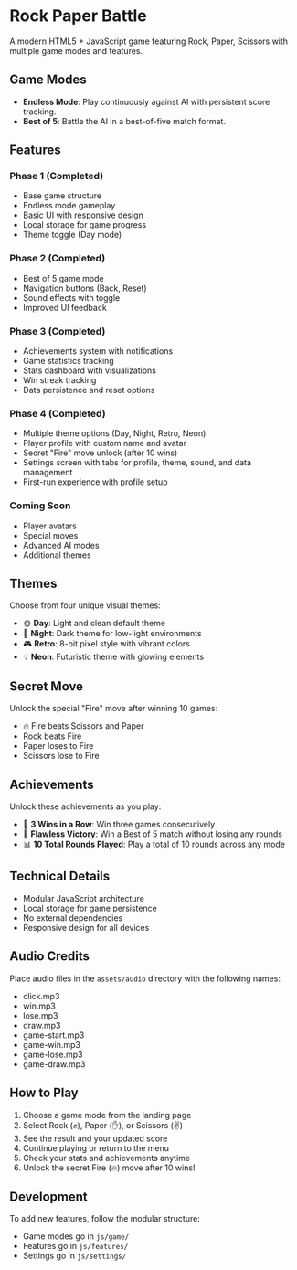 # Rock Paper Battle

A modern HTML5 + JavaScript game featuring Rock, Paper, Scissors with multiple game modes and features.

## Game Modes

- **Endless Mode**: Play continuously against AI with persistent score tracking.
- **Best of 5**: Battle the AI in a best-of-five match format.

## Features

### Phase 1 (Completed)
- Base game structure
- Endless mode gameplay
- Basic UI with responsive design
- Local storage for game progress
- Theme toggle (Day mode)

### Phase 2 (Completed)
- Best of 5 game mode
- Navigation buttons (Back, Reset)
- Sound effects with toggle
- Improved UI feedback

### Phase 3 (Completed)
- Achievements system with notifications
- Game statistics tracking
- Stats dashboard with visualizations
- Win streak tracking
- Data persistence and reset options

### Phase 4 (Completed)
- Multiple theme options (Day, Night, Retro, Neon)
- Player profile with custom name and avatar
- Secret "Fire" move unlock (after 10 wins)
- Settings screen with tabs for profile, theme, sound, and data management
- First-run experience with profile setup

### Coming Soon
- Player avatars
- Special moves
- Advanced AI modes
- Additional themes

## Themes

Choose from four unique visual themes:
- 🌞 **Day**: Light and clean default theme
- 🌙 **Night**: Dark theme for low-light environments
- 🎮 **Retro**: 8-bit pixel style with vibrant colors
- 💡 **Neon**: Futuristic theme with glowing elements

## Secret Move

Unlock the special "Fire" move after winning 10 games:
- 🔥 Fire beats Scissors and Paper
- Rock beats Fire
- Paper loses to Fire
- Scissors lose to Fire

## Achievements

Unlock these achievements as you play:
- 🥉 **3 Wins in a Row**: Win three games consecutively
- 🥇 **Flawless Victory**: Win a Best of 5 match without losing any rounds
- 📊 **10 Total Rounds Played**: Play a total of 10 rounds across any mode

## Technical Details

- Modular JavaScript architecture
- Local storage for game persistence
- No external dependencies
- Responsive design for all devices

## Audio Credits

Place audio files in the `assets/audio` directory with the following names:
- click.mp3
- win.mp3
- lose.mp3
- draw.mp3
- game-start.mp3
- game-win.mp3
- game-lose.mp3
- game-draw.mp3

## How to Play

1. Choose a game mode from the landing page
2. Select Rock (✊), Paper (✋), or Scissors (✌️)
3. See the result and your updated score
4. Continue playing or return to the menu
5. Check your stats and achievements anytime
6. Unlock the secret Fire (🔥) move after 10 wins!

## Development

To add new features, follow the modular structure:
- Game modes go in `js/game/`
- Features go in `js/features/`
- Settings go in `js/settings/` 